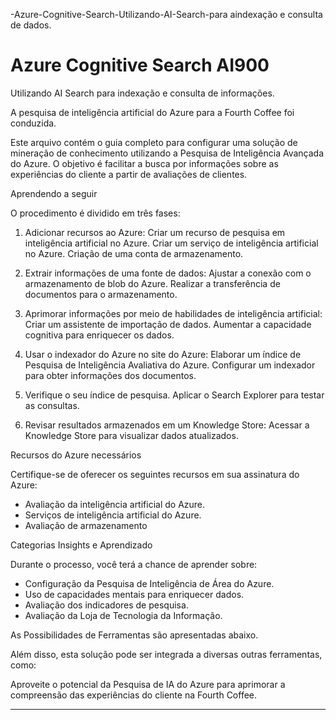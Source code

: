  -Azure-Cognitive-Search-Utilizando-AI-Search-para aindexação e consulta de dados.
# Azure Cognitive Search AI900
Utilizando AI Search para indexação e consulta de informações.

A pesquisa de inteligência artificial do Azure para a Fourth Coffee foi conduzida.

Este arquivo contém o guia completo para configurar uma solução de mineração de conhecimento utilizando a Pesquisa de Inteligência Avançada do Azure. O objetivo é facilitar a busca por informações sobre as experiências do cliente a partir de avaliações de clientes.

Aprendendo a seguir

O procedimento é dividido em três fases:

1. Adicionar recursos ao Azure:
   Criar um recurso de pesquisa em inteligência artificial no Azure.
   Criar um serviço de inteligência artificial no Azure.
   Criação de uma conta de armazenamento.

2. Extrair informações de uma fonte de dados:
    Ajustar a conexão com o armazenamento de blob do Azure.
   Realizar a transferência de documentos para o armazenamento.

3. Aprimorar informações por meio de habilidades de inteligência artificial:
    Criar um assistente de importação de dados.
   Aumentar a capacidade cognitiva para enriquecer os dados.

4. Usar o indexador do Azure no site do Azure:
    Elaborar um índice de Pesquisa de Inteligência Avaliativa do Azure.
   Configurar um indexador para obter informações dos documentos.

5. Verifique o seu índice de pesquisa.
    Aplicar o Search Explorer para testar as consultas.

6. Revisar resultados armazenados em um Knowledge Store:
    Acessar a Knowledge Store para visualizar dados atualizados.

 Recursos do Azure necessários

Certifique-se de oferecer os seguintes recursos em sua assinatura do Azure:
-  Avaliação da inteligência artificial do Azure.
- Serviços de inteligência artificial do Azure.
- Avaliação de armazenamento

Categorias Insights e Aprendizado

Durante o processo, você terá a chance de aprender sobre:
-  Configuração da Pesquisa de Inteligência de Área do Azure.
- Uso de capacidades mentais para enriquecer dados.
-  Avaliação dos indicadores de pesquisa.
- Avaliação da Loja de Tecnologia da Informação.

As Possibilidades de Ferramentas são apresentadas abaixo.

Além disso, esta solução pode ser integrada a diversas outras ferramentas, como:

Aproveite o potencial da Pesquisa de IA do Azure para aprimorar a compreensão das experiências do cliente na Fourth Coffee.

---
